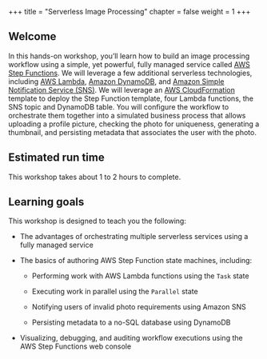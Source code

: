 +++
title = "Serverless Image Processing"
chapter = false
weight = 1
+++

<!-- put hashcode code here -->
## Welcome

In this hands-on workshop, you’ll learn how to build an image processing workflow using a simple, yet powerful, fully managed service called <a href="https://aws.amazon.com/step-functions/" target="_blank">AWS Step Functions</a>. We will leverage a few additional serverless technologies, including <a href="https://aws.amazon.com/lambda/" target="_blank">AWS Lambda</a>, <a href="https://aws.amazon.com/dynamodb/" target="_blank">Amazon DynamoDB</a>, and <a href="https://aws.amazon.com/sns/" target="_blank">Amazon Simple Notification Service (SNS)</a>. We will leverage an <a href="https://aws.amazon.com/cloudformation/" target="_blank">AWS CloudFormation</a> template to deploy the Step Function template, four Lambda functions, the SNS topic and DynamoDB table. You will configure the workflow to orchestrate them together into a simulated business process that allows uploading a profile picture, checking the photo for uniqueness, generating a thumbnail, and persisting metadata that associates the user with the photo.


## Estimated run time

This workshop takes about 1 to 2 hours to complete.

## Learning goals

This workshop is designed to teach you the following:

- The advantages of orchestrating multiple serverless services using a fully managed service

- The basics of authoring AWS Step Function state machines, including:
  - Performing work with AWS Lambda functions using the `Task` state

  - Executing work in parallel using the `Parallel` state

  - Notifying users of invalid photo requirements using Amazon SNS

  - Persisting metadata to a no-SQL database using DynamoDB

- Visualizing, debugging, and auditing workflow executions using the AWS Step Functions web console



[aws-lambda]: https://aws.amazon.com/lambda/
[aws-step-functions]: https://aws.amazon.com/step-functions/
[aws-dynamodb]: https://aws.amazon.com/dynamodb/
[aws-sns]: https://aws.amazon.com/sns/
[aws-cfn]: https://aws.amazon.com/cloudformation/
